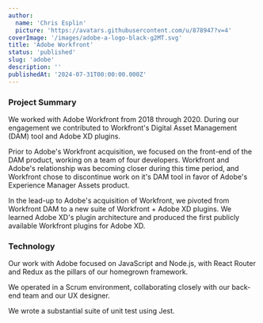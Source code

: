 ```yaml
---
author:
  name: 'Chris Esplin'
  picture: 'https://avatars.githubusercontent.com/u/878947?v=4'
coverImage: '/images/adobe-a-logo-black-g2MT.svg'
title: 'Adobe Workfront'
status: 'published'
slug: 'adobe'
description: ''
publishedAt: '2024-07-31T00:00:00.000Z'
---
```


### Project Summary

We worked with Adobe Workfront from 2018 through 2020. During our engagement we contributed to Workfront's Digital Asset Management (DAM) tool and Adobe XD plugins.

Prior to Adobe's Workfront acquisition, we focused on the front-end of the DAM product, working on a team of four developers. Workfront and Adobe's relationship was becoming closer during this time period, and Workfront chose to discontinue work on it's DAM tool in favor of Adobe's Experience Manager Assets product.

In the lead-up to Adobe's acquisition of Workfront, we pivoted from Workfront DAM to a new suite of Workfront + Adobe XD plugins. We learned Adobe XD's plugin architecture and produced the first publicly available Workfront plugins for Adobe XD.

### Technology

Our work with Adobe focused on JavaScript and Node.js, with React Router and Redux as the pillars of our homegrown framework.

We operated in a Scrum environment, collaborating closely with our back-end team and our UX designer.

We wrote a substantial suite of unit test using Jest.